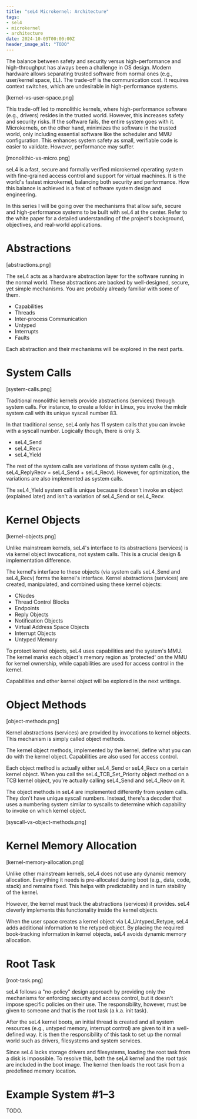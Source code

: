 ```yaml
---
title: "seL4 Microkernel: Architecture"
tags:
- sel4
- microkernel
- architecture
date: 2024-10-09T00:00:00Z
header_image_alt: "TODO"
---
```


The balance between safety and security versus high-performance and high-throughput has always been a challenge in OS design. Modern hardware allows separating trusted software from normal ones (e.g., user/kernel space, EL). The trade-off is the communication cost. It requires context switches, which are undesirable in high-performance systems.

[kernel-vs-user-space.png]

This trade-off led to monolithic kernels, where high-performance software (e.g., drivers) resides in the trusted world. However, this increases safety and security risks. If the software fails, the entire system goes with it. Microkernels, on the other hand, minimizes the software in the trusted world, only including essential software like the scheduler and MMU configuration. This enhances system safety as small, verifiable code is easier to validate. However, performance may suffer.

[monolithic-vs-micro.png]

seL4 is a fast, secure and formally verified microkernel operating system with fine-grained access control and support for virtual machines. It is the world's fastest microkernel, balancing both security and performance. How this balance is achieved is a feat of software system design and engineering.

In this series I will be going over the mechanisms that allow safe, secure and high-performance systems to be built with seL4 at the center. Refer to the white paper for a detailed understanding of the project's background, objectives, and real-world applications.

Abstractions
============

[abstractions.png]

The seL4 acts as a hardware abstraction layer for the software running in the normal world. These abstractions are backed by well-designed, secure, yet simple mechanisms. You are probably already familiar with some of them.

- Capabilities
- Threads
- Inter-process Communication
- Untyped
- Interrupts
- Faults

Each abstraction and their mechanisms will be explored in the next parts.

System Calls
============

[system-calls.png]

Traditional monolithic kernels provide abstractions (services) through system calls. For instance, to create a folder in Linux, you invoke the mkdir system call with its unique syscall number 83.

In that traditional sense, seL4 only has 11 system calls that you can invoke with a syscall number. Logically though, there is only 3.

- seL4_Send
- seL4_Recv
- seL4_Yield

The rest of the system calls are variations of those system calls (e.g., seL4_ReplyRecv = seL4_Send + seL4_Recv). However, for optimization, the variations are also implemented as system calls.

The seL4_Yield system call is unique because it doesn't invoke an object (explained later) and isn't a variation of seL4_Send or seL4_Recv.

Kernel Objects
==============

[kernel-objects.png]

Unlike mainstream kernels, seL4's interface to its abstractions (services) is via kernel object invocations, not system calls. This is a crucial design & implementation difference.

The kernel's interface to these objects (via system calls seL4_Send and seL4_Recv) forms the kernel's interface. Kernel abstractions (services) are created, manipulated, and combined using these kernel objects:

- CNodes
- Thread Control Blocks
- Endpoints
- Reply Objects
- Notification Objects
- Virtual Address Space Objects
- Interrupt Objects
- Untyped Memory

To protect kernel objects, seL4 uses capabilities and the system's MMU. The kernel marks each object's memory region as 'protected' on the MMU for kernel ownership, while capabilities are used for access control in the kernel.

Capabilities and other kernel object will be explored in the next writings.

Object Methods
=============

[object-methods.png]

Kernel abstractions (services) are provided by invocations to kernel objects. This mechanism is simply called object methods.

The kernel object methods, implemented by the kernel, define what you can do with the kernel object. Capabilities are also used for access control.

Each object method is actually either seL4_Send or seL4_Recv on a certain kernel object. When you call the seL4_TCB_Set_Priority object method on a TCB kernel object, you're actually calling seL4_Send and seL4_Recv on it.

The object methods in seL4 are implemented differently from system calls. They don't have unique syscall numbers. Instead, there's a decoder that uses a numbering system similar to syscalls to determine which capability to invoke on which kernel object.

[syscall-vs-object-methods.png]

Kernel Memory Allocation
========================

[kernel-memory-allocation.png]

Unlike other mainstream kernels, seL4 does not use any dynamic memory allocation. Everything it needs is pre-allocated during boot (e.g., data, code, stack) and remains fixed. This helps with predictability and in turn stability of the kernel.

However, the kernel must track the abstractions (services) it provides. seL4 cleverly implements this functionality inside the kernel objects.

When the user space creates a kernel object via L4_Untyped_Retype, seL4 adds additional information to the retyped object. By placing the required book-tracking information in kernel objects, seL4 avoids dynamic memory allocation.

Root Task
=========

[root-task.png]

seL4 follows a "no-policy" design approach by providing only the mechanisms for enforcing security and access control, but it doesn't impose specific policies on their use. The responsibility, however, must be given to someone and that is the root task (a.k.a. init task).

After the seL4 kernel boots, an initial thread is created and all system resources (e.g., untyped memory, interrupt control) are given to it in a well-defined way. It is then the responsibility of this task to set up the normal world such as drivers, filesystems and system services.

Since seL4 lacks storage drivers and filesystems, loading the root task from a disk is impossible. To resolve this, both the seL4 kernel and the root task are included in the boot image. The kernel then loads the root task from a predefined memory location.

Example System #1–3
===================

TODO.